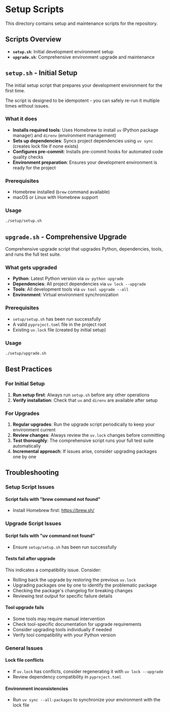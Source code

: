 # Setup Scripts

This directory contains setup and maintenance scripts for the repository.

## Scripts Overview

- **`setup.sh`**: Initial development environment setup
- **`upgrade.sh`**: Comprehensive environment upgrade and maintenance

## `setup.sh` - Initial Setup

The initial setup script that prepares your development environment for the first time.

The script is designed to be idempotent - you can safely re-run it multiple times without issues.

### What it does

- **Installs required tools**: Uses Homebrew to install `uv` (Python package manager) and `direnv` (environment management)
- **Sets up dependencies**: Syncs project dependencies using `uv sync` (creates lock file if none exists)
- **Configures pre-commit**: Installs pre-commit hooks for automated code quality checks
- **Environment preparation**: Ensures your development environment is ready for the project

### Prerequisites

- Homebrew installed (`brew` command available)
- macOS or Linux with Homebrew support

### Usage

```bash
./setup/setup.sh
```

## `upgrade.sh` - Comprehensive Upgrade

Comprehensive upgrade script that upgrades Python, dependencies, tools, and runs the full test suite.

### What gets upgraded

- **Python**: Latest Python version via `uv python upgrade`
- **Dependencies**: All project dependencies via `uv lock --upgrade`
- **Tools**: All development tools via `uv tool upgrade --all`
- **Environment**: Virtual environment synchronization

### Prerequisites

- `setup/setup.sh` has been run successfully
- A valid `pyproject.toml` file in the project root
- Existing `uv.lock` file (created by initial setup)

### Usage

```bash
./setup/upgrade.sh
```

## Best Practices

### For Initial Setup

1. **Run setup first**: Always run `setup.sh` before any other operations
1. **Verify installation**: Check that `uv` and `direnv` are available after setup

### For Upgrades

1. **Regular upgrades**: Run the upgrade script periodically to keep your environment current
1. **Review changes**: Always review the `uv.lock` changes before committing
1. **Test thoroughly**: The comprehensive script runs your full test suite automatically
1. **Incremental approach**: If issues arise, consider upgrading packages one by one

## Troubleshooting

### Setup Script Issues

#### Script fails with "brew command not found"

- Install Homebrew first: <https://brew.sh/>

### Upgrade Script Issues

#### Script fails with "uv command not found"

- Ensure `setup/setup.sh` has been run successfully

#### Tests fail after upgrade

This indicates a compatibility issue. Consider:

- Rolling back the upgrade by restoring the previous `uv.lock`
- Upgrading packages one by one to identify the problematic package
- Checking the package's changelog for breaking changes
- Reviewing test output for specific failure details

#### Tool upgrade fails

- Some tools may require manual intervention
- Check tool-specific documentation for upgrade requirements
- Consider upgrading tools individually if needed
- Verify tool compatibility with your Python version

### General Issues

#### Lock file conflicts

- If `uv.lock` has conflicts, consider regenerating it with `uv lock --upgrade`
- Review dependency compatibility in `pyproject.toml`

#### Environment inconsistencies

- Run `uv sync --all-packages` to synchronize your environment with the lock file
